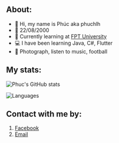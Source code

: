 ## About:
- 👋 Hi, my name is Phúc aka phuchlh
- 🎂 22/08/2000
- 🏫 Currently learning at [FPT University](https://www.facebook.com/FPTU.HCM)
- 💻 I have been learning Java, C#, Flutter
- 💚 Photograph, listen to music, football
## My stats:
![Phuc's GitHub stats](https://github-readme-stats.vercel.app/api?username=phuchlh&show_icons=true&theme=blueberry&hide_border=true)


![Languages](https://github-readme-stats.vercel.app/api/top-langs/?username=phuchlh&layout=compact&theme=blueberry&hide_border=true)

## Contact with me by:

1. [Facebook](https://facebook.com/hongphuc.huynhle.1)
2. [Email](mailto:phuchlh.job@gmail.com)
